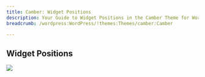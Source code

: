 ```yaml
---
title: Camber: Widget Positions
description: Your Guide to Widget Positions in the Camber Theme for WordPress
breadcrumb: /wordpress:WordPress/!themes:Themes/camber:Camber

---
```


Widget Positions
-----

![][positions]

[positions]: assets/positions.jpg